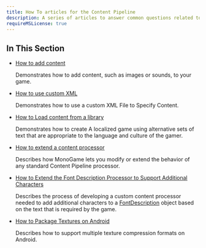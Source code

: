 ```yaml
---
title: How To articles for the Content Pipeline
description: A series of articles to answer common questions related to Content Pipeline operation!
requireMSLicense: true
---
```


## In This Section

- [How to add content](HowTo_GameContent_Add.md)

    Demonstrates how to add content, such as images or sounds, to your game.

- [How to use custom XML](HowTo_UseCustomXML.md)

    Demonstrates how to use a custom XML File to Specify Content.

- [How to Load content from a library](HowTo_LoadContentLibrary.md)

    Demonstrates how to create A localized game using alternative sets of text that are appropriate to the language and culture of the gamer.

- [How to extend a content processor](HowTo_Extend_Processor.md)

    Describes how MonoGame lets you modify or extend the behavior of any standard Content Pipeline processor.

- [How to Extend the Font Description Processor to Support Additional Characters](HowTo_ExtendFontProcessor.md)

    Describes the process of developing a custom content processor needed to add additional characters to a [FontDescription](xref:Microsoft.Xna.Framework.Content.Pipeline.Graphics.FontDescription) object based on the text that is required by the game.

- [How to Package Textures on Android](aHowTo_PackageTextures_On_Android.md)

    Describes how to support multiple texture compression formats on Android.
  
